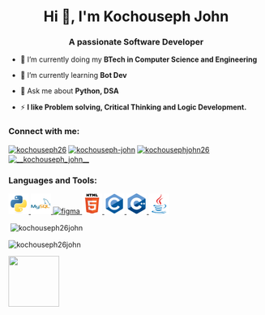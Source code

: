 <h1 align="center">Hi 👋, I'm Kochouseph John</h1>
<h3 align="center">A passionate Software Developer</h3>

- 🔭 I’m currently doing my **BTech in Computer Science and Engineering**

- 🌱 I’m currently learning **Bot Dev**

- 💬 Ask me about **Python, DSA**

- ⚡ **I like Problem solving, Critical Thinking and Logic Development.**

<h3 align="left">Connect with me:</h3>
<p align="left">
<a href="https://twitter.com/kochouseph26" target="blank"><img align="center" src="https://raw.githubusercontent.com/rahuldkjain/github-profile-readme-generator/master/src/images/icons/Social/twitter.svg" alt="kochouseph26" height="30" width="40" /></a>
<a href="https://linkedin.com/in/kochouseph-john" target="blank"><img align="center" src="https://raw.githubusercontent.com/rahuldkjain/github-profile-readme-generator/master/src/images/icons/Social/linked-in-alt.svg" alt="kochouseph-john" height="30" width="40" /></a>
<a href="https://www.hackerrank.com/kochousephjohn26" target="blank"><img align="center" src="https://raw.githubusercontent.com/rahuldkjain/github-profile-readme-generator/master/src/images/icons/Social/hackerrank.svg" alt="kochousephjohn26" height="30" width="40" /></a>
<a href="https://instagram.com/__kochouseph_john__" target="blank"><img align="center" src="https://raw.githubusercontent.com/rahuldkjain/github-profile-readme-generator/master/src/images/icons/Social/instagram.svg" alt="__kochouseph_john__" height="30" width="40" /></a>
</p>

<h3 align="left">Languages and Tools:</h3>
<p align="left">  
<a href="https://www.python.org" target="_blank" rel="noreferrer"> <img src="https://raw.githubusercontent.com/devicons/devicon/master/icons/python/python-original.svg" alt="python" width="40" height="40"/> </a>
<a href="https://www.mysql.com/" target="_blank" rel="noreferrer"> <img src="https://raw.githubusercontent.com/devicons/devicon/master/icons/mysql/mysql-original-wordmark.svg" alt="mysql" width="40" height="40"/> </a> 
<a href="https://www.figma.com/" target="_blank" rel="noreferrer"> <img src="https://www.vectorlogo.zone/logos/figma/figma-icon.svg" alt="figma" width="40" height="40"/> </a> 
<a href="https://www.w3.org/html/" target="_blank" rel="noreferrer"> <img src="https://raw.githubusercontent.com/devicons/devicon/master/icons/html5/html5-original-wordmark.svg" alt="html5" width="40" height="40"/> </a> 
<a href="https://www.cprogramming.com/" target="_blank" rel="noreferrer"> <img src="https://raw.githubusercontent.com/devicons/devicon/master/icons/c/c-original.svg" alt="c" width="40" height="40"/> </a> 
<a href="https://www.w3schools.com/cpp/" target="_blank" rel="noreferrer"> <img src="https://raw.githubusercontent.com/devicons/devicon/master/icons/cplusplus/cplusplus-original.svg" alt="cplusplus" width="40" height="40"/> </a> 
<a href="https://www.java.com" target="_blank" rel="noreferrer"> <img src="https://raw.githubusercontent.com/devicons/devicon/master/icons/java/java-original.svg" alt="java" width="40" height="40"/> </a> 
</p>

<p>&nbsp;<img align="center" src="https://github-readme-stats.vercel.app/api?username=kochouseph26john&show_icons=true&locale=en" alt="kochouseph26john" /></p>
<p><img align="center" src="https://github-readme-streak-stats.herokuapp.com/?user=kochouseph26john&" alt="kochouseph26john" /></p>
<p><img src="https://mulearn.org/embed/rank/kochousephjohn@mulearn" width="100" height="100"></img></p>

<!---
Kochouseph26John/Kochouseph26John is a ✨ special ✨ repository because its `README.md` (this file) appears on your GitHub profile.
You can click the Preview link to take a look at your changes.
--->
